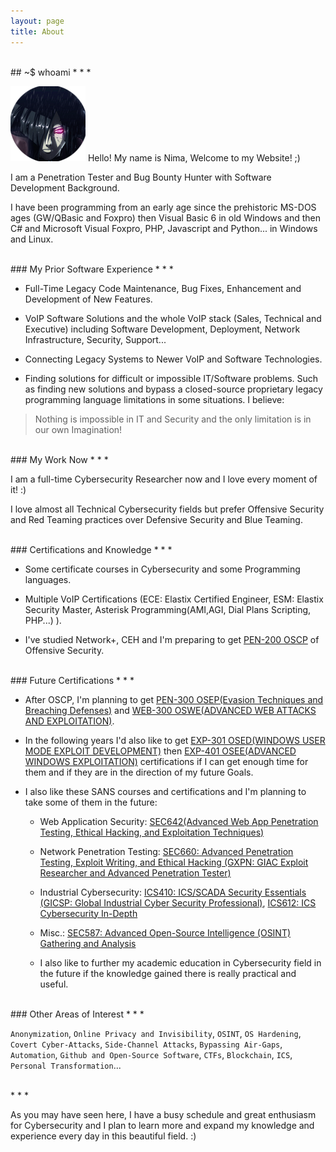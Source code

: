 ```yaml
---
layout: page
title: About
---
```


<br>
## ~$ whoami
* * *

![](/assets/ninja1.png) Hello! My name is Nima, Welcome to my Website! ;)

I am a Penetration Tester and Bug Bounty Hunter with Software Development Background.

I have been programming from an early age since the prehistoric MS-DOS ages (GW/QBasic and Foxpro) then Visual Basic 6 in old Windows and then C# and Microsoft Visual Foxpro, PHP, Javascript and Python... in Windows and Linux.

<br>
### My Prior Software Experience
* * *

* Full-Time Legacy Code Maintenance, Bug Fixes, Enhancement and Development of New Features.

* VoIP Software Solutions and the whole VoIP stack (Sales, Technical and Executive) including Software Development, Deployment, Network Infrastructure, Security, Support...

* Connecting Legacy Systems to Newer VoIP and Software Technologies.

* Finding solutions for difficult or impossible IT/Software problems. Such as finding new solutions and bypass a closed-source proprietary legacy programming language limitations in some situations. I believe:

> Nothing is impossible in IT and Security and the only limitation is in our own Imagination!

<br>
### My Work Now
* * *

I am a full-time Cybersecurity Researcher now and I love every moment of it! :)

I love almost all Technical Cybersecurity fields but prefer Offensive Security and Red Teaming practices over Defensive Security and Blue Teaming.

<br>
### Certifications and Knowledge
* * *

* Some certificate courses in Cybersecurity and some Programming languages.

* Multiple VoIP Certifications (ECE: Elastix Certified Engineer, ESM: Elastix Security Master, Asterisk Programming(AMI,AGI, Dial Plans Scripting, PHP...) ).

* I've studied Network+, CEH and I'm preparing to get [PEN-200 OSCP](https://www.offensive-security.com/pwk-oscp/) of Offensive Security.

<br>
### Future Certifications
* * *

- After OSCP, I'm planning to get [PEN-300 OSEP(Evasion Techniques and Breaching Defenses)](https://www.offensive-security.com/pen300-osep/) and [WEB-300 OSWE(ADVANCED WEB ATTACKS AND EXPLOITATION)](https://www.offensive-security.com/awae-oswe/).

- In the following years I'd also like to get [EXP-301 OSED(WINDOWS USER MODE EXPLOIT DEVELOPMENT)](https://www.offensive-security.com/exp301-osed/) then [EXP-401 OSEE(ADVANCED WINDOWS EXPLOITATION)](https://www.offensive-security.com/awe-osee/) certifications if I can get enough time for them and if they are in the direction of my future Goals.

- I also like these SANS courses and certifications and I'm planning to take some of them in the future:

  - Web Application Security: [SEC642(Advanced Web App Penetration Testing, Ethical Hacking, and Exploitation Techniques)](https://www.sans.org/cyber-security-courses/advanced-web-app-penetration-testing-ethical-hacking/)

  - Network Penetration Testing: [SEC660: Advanced Penetration Testing, Exploit Writing, and Ethical Hacking (GXPN: GIAC Exploit Researcher and Advanced Penetration Tester)](https://www.sans.org/cyber-security-courses/advanced-penetration-testing-exploits-ethical-hacking/)

  - Industrial Cybersecurity: [ICS410: ICS/SCADA Security Essentials (GICSP: Global Industrial Cyber Security Professional)](https://www.sans.org/cyber-security-courses/ics-scada-cyber-security-essentials/), [ICS612: ICS Cybersecurity In-Depth](https://www.sans.org/cyber-security-courses/ics-cyber-security-in-depth/)

  - Misc.: [SEC587: Advanced Open-Source Intelligence (OSINT) Gathering and Analysis](https://www.sans.org/cyber-security-courses/advanced-open-source-intelligence-gathering-analysis/)

  - I also like to further my academic education in Cybersecurity field in the future if the knowledge gained there is really practical and useful.

<br>
### Other Areas of Interest
* * *

`Anonymization`, `Online Privacy and Invisibility`, `OSINT`, `OS Hardening`, `Covert Cyber-Attacks`, `Side-Channel Attacks`, `Bypassing Air-Gaps`, `Automation`, `Github and Open-Source Software`, `CTFs`, `Blockchain`, `ICS`, `Personal Transformation`...

<br>
* * *

As you may have seen here, I have a busy schedule and great enthusiasm for Cybersecurity and I plan to learn more and expand my knowledge and experience every day in this beautiful field. :)
